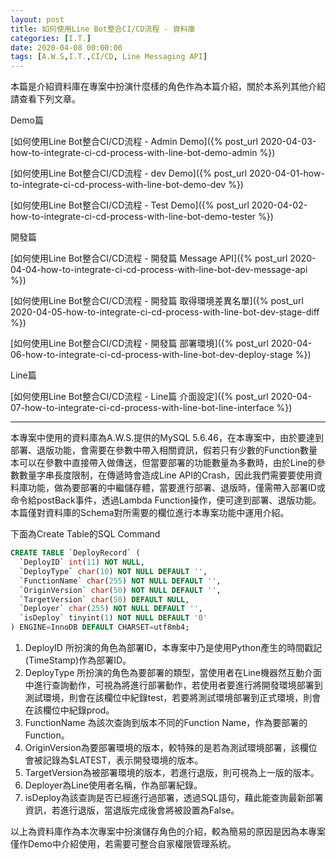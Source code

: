 ```yaml
---
layout: post
title: 如何使用Line Bot整合CI/CD流程 - 資料庫
categories: [I.T.]
date: 2020-04-08 00:00:00
tags: [A.W.S,I.T.,CI/CD, Line Messaging API]
---
```

本篇是介紹資料庫在專案中扮演什麼樣的角色作為本篇介紹，關於本系列其他介紹請查看下列文章。

<!--more-->

Demo篇

[如何使用Line Bot整合CI/CD流程 - Admin Demo]({% post_url 2020-04-03-how-to-integrate-ci-cd-process-with-line-bot-demo-admin %})

[如何使用Line Bot整合CI/CD流程 - dev Demo]({% post_url 2020-04-01-how-to-integrate-ci-cd-process-with-line-bot-demo-dev %})

[如何使用Line Bot整合CI/CD流程 - Test Demo]({% post_url 2020-04-02-how-to-integrate-ci-cd-process-with-line-bot-demo-tester %})

開發篇

[如何使用Line Bot整合CI/CD流程 - 開發篇 Message API]({% post_url 2020-04-04-how-to-integrate-ci-cd-process-with-line-bot-dev-message-api %})

[如何使用Line Bot整合CI/CD流程 - 開發篇 取得環境差異名單]({% post_url 2020-04-05-how-to-integrate-ci-cd-process-with-line-bot-dev-stage-diff %})

[如何使用Line Bot整合CI/CD流程 - 開發篇 部署環境]({% post_url 2020-04-06-how-to-integrate-ci-cd-process-with-line-bot-dev-deploy-stage %})

Line篇

[如何使用Line Bot整合CI/CD流程 - Line篇 介面設定]({% post_url 2020-04-07-how-to-integrate-ci-cd-process-with-line-bot-line-interface %})

<hr>

本專案中使用的資料庫為A.W.S.提供的MySQL 5.6.46，在本專案中，由於要達到部署、退版功能，會需要在參數中帶入相關資訊，假若只有少數的Function數量本可以在參數中直接帶入做傳送，但當要部署的功能數量為多數時，由於Line的參數數量字串長度限制，在傳遞時會造成Line API的Crash，因此我們需要要使用資料庫功能，做為要部署的中繼儲存體，當要進行部署、退版時，僅需帶入部署ID或命令給postBack事件，透過Lambda Function操作，便可達到部署、退版功能。本篇僅對資料庫的Schema對所需要的欄位進行本專案功能中運用介紹。

下面為Create Table的SQL Command

```sql
CREATE TABLE `DeployRecord` (
  `DeployID` int(11) NOT NULL,
  `DeployType` char(10) NOT NULL DEFAULT '',
  `FunctionName` char(255) NOT NULL DEFAULT '',
  `OriginVersion` char(50) NOT NULL DEFAULT '',
  `TargetVersion` char(50) DEFAULT NULL,
  `Deployer` char(255) NOT NULL DEFAULT '',
  `isDeploy` tinyint(1) NOT NULL DEFAULT '0'
) ENGINE=InnoDB DEFAULT CHARSET=utf8mb4;
```

1. DeployID 所扮演的角色為部署ID，本專案中乃是使用Python產生的時間戳記(TimeStamp)作為部署ID。
2. DeployType 所扮演的角色為要部署的類型，當使用者在Line機器然互動介面中進行查詢動作，可視為將進行部署動作，若使用者要進行將開發環境部署到測試環境，則會在該欄位中紀錄test，若要將測試環境部署到正式環境，則會在該欄位中紀錄prod。
3. FunctionName 為該次查詢到版本不同的Function Name，作為要部署的Function。
4. OriginVersion為要部署環境的版本，較特殊的是若為測試環境部署，該欄位會被記錄為$LATEST，表示開發環境的版本。
5. TargetVersion為被部署環境的版本，若進行退版，則可視為上一版的版本。
6. Deployer為Line使用者名稱，作為部署紀錄。
7. isDeploy為該查詢是否已經進行過部署，透過SQL語句，藉此能查詢最新部署資訊，若進行退版，當退版完成後會將被設置為False。

以上為資料庫作為本次專案中扮演儲存角色的介紹，較為簡易的原因是因為本專案僅作Demo中介紹使用，若需要可整合自家權限管理系統。
